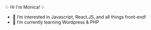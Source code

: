 ✨ Hi I'm Monica! ✨ 
- 👀 I’m interested in Javascript, React.JS, and all things front-end! 
- 🌱 I’m currently learning Wordpress & PHP

<!---
MNovakRM/MNovakRM is a ✨ special ✨ repository because its `README.md` (this file) appears on your GitHub profile.
You can click the Preview link to take a look at your changes.
--->
